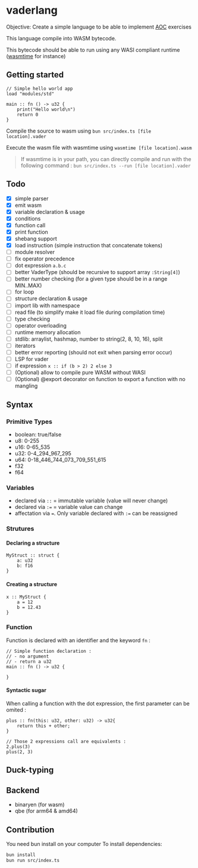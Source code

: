 # vaderlang

Objective: Create a simple language to be able to implement [AOC](https://adventofcode.com/) exercises

This language compile into WASM bytecode.

This bytecode should be able to run using any WASI compliant runtime ([wasmtime](https://wasmtime.dev/) for instance)

## Getting started

```
// Simple hello world app
load "modules/std"

main :: fn () -> u32 {
    print("Hello world\n")
    return 0
}

```

Compile the source to wasm using `bun src/index.ts [file location].vader`

Execute the wasm file with wasmtime using `wasmtime [file location].wasm`

> If wasmtime is in your path, you can directly compile and run with the following command : 
`bun src/index.ts --run [file location].vader`

## Todo
- [x] simple parser
- [x] emit wasm
- [x] variable declaration & usage
- [x] conditions
- [x] function call
- [x] print function
- [x] shebang support
- [x] load instruction (simple instruction that concatenate tokens)
- [ ] module resolver
- [ ] fix operator precedence
- [ ] dot expression `a.b.c`
- [ ] better VaderType (should be recursive to support array `:String[4]`)
- [ ] better number checking (for a given type should be in a range MIN..MAX)
- [ ] for loop
- [ ] structure declaration & usage
- [ ] import lib with namespace
- [ ] read file (to simplify make it load file during compilation time)
- [ ] type checking
- [ ] operator overloading
- [ ] runtime memory allocation
- [ ] stdlib: arraylist, hashmap, number to string(2, 8, 10, 16), split
- [ ] iterators
- [ ] better error reporting (should not exit when parsing error occur)
- [ ] LSP for vader
- [ ] if expression `x :: if (b > 2) 2 else 3`
- [ ] (Optional) allow to compile pure WASM without WASI
- [ ] (Optional) @export decorator on function to export a function with no mangling

## Syntax

### Primitive Types

- boolean: true/false
- u8: 0-255
- u16: 0-65_535
- u32: 0-4_294_967_295
- u64: 0-18_446_744_073_709_551_615
- f32
- f64

### Variables

- declared via `::` = immutable variable (value will never change)
- declared via `:=` = variable value can change
- affectation via `=`. Only variable declared with `:=` can be reassigned

### Strutures

#### Declaring a structure
```
MyStruct :: struct {
    a: u32
    b: f16
}
```

#### Creating a structure 
```
x :: MyStruct {
    a = 12
    b = 12.43
}
```

### Function

Function is declared with an identifier and the keyword `fn` :

```
// Simple function declaration : 
// - no argument
// - return a u32
main :: fn () -> u32 {

}
```

#### Syntactic sugar
When calling a function with the dot expression, the first parameter can be omited : 

```
plus :: fn(this: u32, other: u32) -> u32{
    return this + other;
}

// Those 2 expressions call are equivalents : 
2.plus(3)
plus(2, 3)

```

## Duck-typing

## Backend

- binaryen (for wasm)
- qbe (for arm64 & amd64)

## Contribution

You need bun install on your computer
To install dependencies:

```bash
bun install
bun run src/index.ts
```
